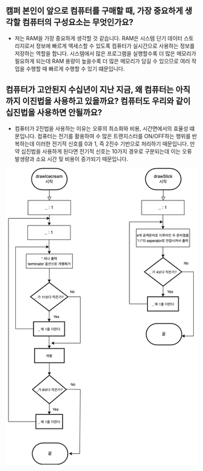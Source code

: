 ## 캠퍼 본인이 앞으로 컴퓨터를 구매할 때, 가장 중요하게 생각할 컴퓨터의 구성요소는 무엇인가요?

- 저는 RAM을 가장 중요하게 생각할 것 같습니다. RAM은 시스템 단기 데이터 스토리지로서 정보에 빠르게 액세스할 수 있도록 컴퓨터가 실시간으로 사용하는 정보를 저장하는 역할을 합니다.
  시스템에서 많은 프로그램을 실행할수록 더 많은 메모리가 필요하게 되는데 RAM 용량이 높을수록 더 많은 메모리가 담길 수 있으므로 여러 작업을 수행할 때 빠르게 수행할 수 있기 떄문입니다.

## 컴퓨터가 고안된지 수십년이 지난 지금, 왜 컴퓨터는 아직까지 이진법을 사용하고 있을까요? 컴퓨터도 우리와 같이 십진법을 사용하면 안될까요?

- 컴퓨터가 2진법을 사용하는 이유는 오류의 최소화와 비용, 시간면에서의 효율성 떄문입니다. 컴퓨터는 전기를 활용하여 수 많은
  트랜지스터를 ON/OFF하는 행위를 반복하는데 이러한 전기적 신호를 0과 1, 즉 2진수 기반으로 처리하기 때문입니다. 만약
  십진법을 사용하게 된다면 전기적 신호는 10가지 경우로 구분되는데 이는 오류 발생량과 소요 시간 및 비용이 증가되기 때문입니다.

![image](./CodeStarterCamp_Week1/Icecream_Drawing.drawio.png)
